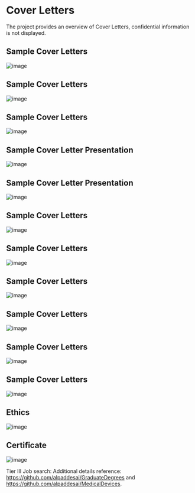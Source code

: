 # Cover Letters

The project provides an overview of Cover Letters, confidential information is not displayed.

## Sample Cover Letters 
![image](CoverLettersI.jpg)

## Sample Cover Letters
![image](CoverLettersII.jpg)

## Sample Cover Letters
![image](CoverLettersIII.jpg)

## Sample Cover Letter Presentation
![image](CoverLettersPresentationI.jpg)

## Sample Cover Letter Presentation 
![image](CoverLettersPresentationII.jpg)

## Sample Cover Letters
![image](CoverLettersIV.jpg)

## Sample Cover Letters
![image](CoverLettersV.jpg)

## Sample Cover Letters
![image](CoverLettersVI.jpg)

## Sample Cover Letters
![image](CoverLettersVII.jpg)

## Sample Cover Letters
![image](CoverLettersVIII.jpg)

## Sample Cover Letters
![image](CoverLetterIX.jpg)

## Ethics
![image](Ethics.jpg)

## Certificate
![image](USCopyrightCertificate.png)

Tier III Job search: Additional details reference:  https://github.com/alpaddesai/GraduateDegrees and https://github.com/alpaddesai/MedicalDevices.

